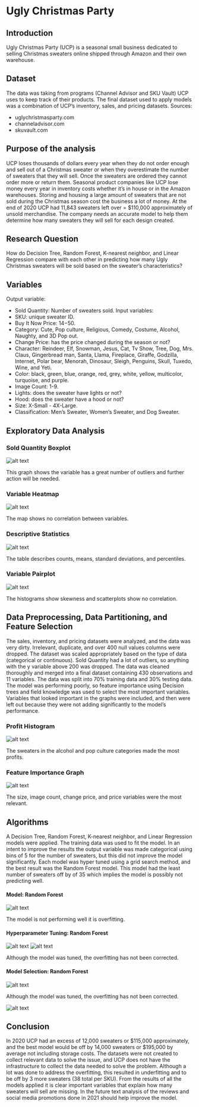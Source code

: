 # Ugly Christmas Party

## Introduction
Ugly Christmas Party (UCP) is a seasonal small business dedicated to selling Christmas sweaters online shipped through Amazon and their own warehouse.

## Dataset
The data was taking from programs (Channel Advisor and SKU Vault) UCP uses to keep track of their products. The final dataset used to apply models was a combination of UCP’s inventory, sales, and pricing datasets.
Sources: 
-	uglychristmasparty.com 
-	channeladvisor.com
-	skuvault.com

## Purpose of the analysis
UCP loses thousands of dollars every year when they do not order enough and sell out of a Christmas sweater or when they overestimate the number of sweaters that they will sell. Once the sweaters are ordered they cannot order more or return them. Seasonal product companies like UCP lose money every year in inventory costs whether it’s in house or in the Amazon warehouses. Storing and housing a large amount of sweaters that are not sold during the Christmas season cost the business a lot of money. At the end of 2020 UCP had 11,843 sweaters left over = $110,000 approximately of unsold merchandise. The company needs an accurate model to help them determine how many sweaters they will sell for each design created.

## Research Question
How do Decision Tree, Random Forest, K-nearest neighbor, and Linear Regression compare with each other in predicting how many Ugly Christmas sweaters will be sold based on the sweater’s characteristics?

## Variables
Output variable:
-	Sold Quantity: Number of sweaters sold.
Input variables: 
-	SKU: unique sweater ID.
-	Buy It Now Price: $14-$50.
-	Category: Cute, Pop culture, Religious, Comedy, Costume, Alcohol, Naughty, and 3D Pop out.
-	Change Price: has the price changed during the season or not?
-	Character: Reindeer, Elf, Snowman, Jesus, Cat, Tv Show, Tree, Dog, Mrs. Claus, Gingerbread man, Santa, Llama, Fireplace, Giraffe, Godzilla, Internet, Polar bear, Menorah, Dinosaur, Sleigh, Penguins, Skull, Tuxedo, Wine, and Yeti.
-	Color: black, green, blue, orange, red, grey, white, yellow, multicolor, turquoise, and purple.
-	Image Count: 1-9.
-	Lights: does the sweater have lights or not?
-	Hood: does the sweater have a hood or not?
-	Size: X-Small - 4X-Large.
-	Classification: Men’s Sweater, Women’s Sweater, and Dog Sweater.

## Exploratory Data Analysis
### Sold Quantity Boxplot
![alt text](https://github.com/natvalenz/uglyXmas/blob/main/Picture2.png)

This graph shows the variable has a great number of outliers and further action will be needed.


### Variable Heatmap
![alt text](https://github.com/natvalenz/uglyXmas/blob/main/Picture3.png)

The map shows no correlation between variables.


### Descriptive Statistics
![alt text](https://github.com/natvalenz/uglyXmas/blob/main/Picture4.png)

The table describes counts, means, standard deviations, and percentiles.


### Variable Pairplot
![alt text](https://github.com/natvalenz/uglyXmas/blob/main/Picture5.png)

The histograms show skewness and scatterplots show no correlation.


## Data Preprocessing, Data Partitioning, and Feature Selection
The sales, inventory, and pricing datasets were analyzed, and the data was very dirty. Irrelevant, duplicate, and over 400 null values columns were dropped. The dataset was scaled appropriately based on the type of data (categorical or continuous). Sold Quantity had a lot of outliers, so anything with the y variable above 200 was dropped. The data was cleaned thoroughly and merged into a final dataset containing 430 observations and 11 variables. The data was split into 70% training data and 30% testing data.
The model was performing poorly, so feature importance using Decision trees and field knowledge was used to select the most important variables. Variables that looked important in the graphs were included, and then were left out because they were not adding significantly to the model’s performance.

### Profit Histogram
![alt text](https://github.com/natvalenz/uglyXmas/blob/main/Picture13.png)

The sweaters in the alcohol and pop culture categories made the most profits.


### Feature Importance Graph
![alt text](https://github.com/natvalenz/uglyXmas/blob/main/Picture14.png)

The size, image count, change price, and price variables were the most relevant.

## Algorithms
A Decision Tree, Random Forest, K-nearest neighbor, and Linear Regression models were applied. The training data was used to fit the model. In an intent to improve the results the output variable was made categorical using bins of 5 for the number of sweaters, but this did not improve the model significantly. Each model was hyper tuned using a grid search method, and the best result was the Random Forest model. This model had the least number of sweaters off by of 35 which implies the model is possibly not predicting well. 

#### Model: Random Forest
![alt text](https://github.com/natvalenz/uglyXmas/blob/main/Picture15.png)

The model is not performing well it is overfitting.


#### Hyperparameter Tuning: Random Forest
![alt text](https://github.com/natvalenz/uglyXmas/blob/main/Picture16.png)
![alt text](https://github.com/natvalenz/uglyXmas/blob/main/Picture17.png)

Although the model was tuned, the overfitting has not been corrected.


#### Model Selection: Random Forest
![alt text](https://github.com/natvalenz/uglyXmas/blob/main/Picture18.png)

Although the model was tuned, the overfitting has not been corrected.

![alt text](https://github.com/natvalenz/uglyXmas/blob/main/Picture19.png)


## Conclusion
In 2020 UCP had an excess of 12,000 sweaters or $115,000 approximately, and the best model would be off by 14,000 sweaters or $195,000 by average not including storage costs. The datasets were not created to collect relevant data to solve the issue, and UCP does not have the infrastructure to collect the data needed to solve the problem. Although a lot was done to address the overfitting, this resulted in underfitting and to be off by 3 more sweaters (38 total per SKU). From the results of all the models applied it is clear important variables that explain how many sweaters will sell are missing. In the future text analysis of the reviews and social media promotions done in 2021 should help improve the model.
